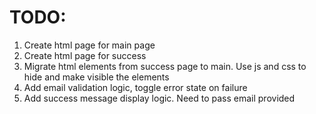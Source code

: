 # TODO:

1. Create html page for main page
2. Create html page for success
3. Migrate html elements from success page to main. Use js and css to hide and make visible the elements
4. Add email validation logic, toggle error state on failure
5. Add success message display logic. Need to pass email provided
